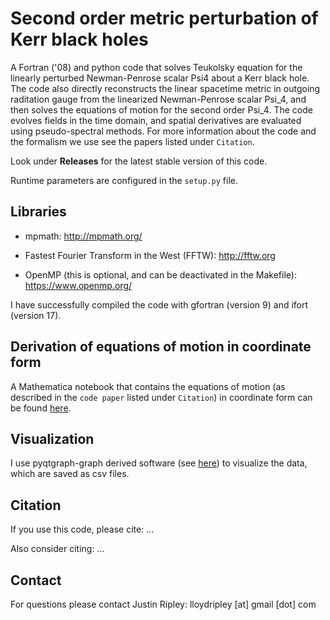 # Second order metric perturbation of Kerr black holes

A Fortran ('08) and python code that solves Teukolsky equation for
the linearly perturbed Newman-Penrose scalar Psi4 about a Kerr black hole.
The code also directly reconstructs
the linear spacetime metric in outgoing raditation gauge from
the linearized Newman-Penrose scalar Psi\_4, and then
solves the equations of motion for the second order Psi\_4.
The code evolves fields in the time domain, and spatial derivatives
are evaluated using pseudo-spectral methods. 
For more information about the code and the formalism we use
see the papers listed under `Citation`.

Look under **Releases** for the latest stable version of this code.

Runtime parameters are configured in the `setup.py` file.

## Libraries

* mpmath: 
	http://mpmath.org/

* Fastest Fourier Transform in the West (FFTW): 
	http://fftw.org

* OpenMP (this is optional, and can be deactivated in the Makefile): 
	https://www.openmp.org/

I have successfully compiled the code with
gfortran (version 9) and ifort (version 17).

## Derivation of equations of motion in coordinate form

A Mathematica notebook that contains the equations of motion
(as described in the `code paper` listed under `Citation`) in coordinate
form can be found [here](https://github.com/JLRipley314/2nd-order-teuk-derivations).

## Visualization

I use pyqtgraph-graph derived software
(see [here](https://github.com/JLRipley314/sci-vis))
to visualize the data, which are saved as csv files. 

## Citation

If you use this code, please cite:
...

Also consider citing:
...

## Contact

For questions please contact
Justin Ripley: lloydripley [at] gmail [dot] com
